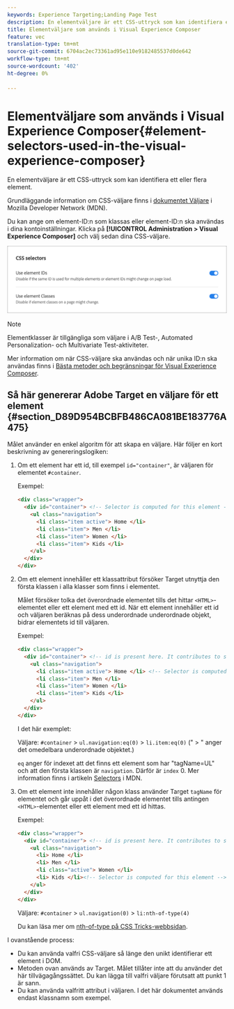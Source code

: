 ```yaml
---
keywords: Experience Targeting;Landing Page Test
description: En elementväljare är ett CSS-uttryck som kan identifiera ett eller flera element.
title: Elementväljare som används i Visual Experience Composer
feature: vec
translation-type: tm+mt
source-git-commit: 6704ac2ec73361ad95e110e9182485537d0de642
workflow-type: tm+mt
source-wordcount: '402'
ht-degree: 0%

---
```



# Elementväljare som används i Visual Experience Composer{#element-selectors-used-in-the-visual-experience-composer}

En elementväljare är ett CSS-uttryck som kan identifiera ett eller flera element.

Grundläggande information om CSS-väljare finns i [dokumentet Väljare](https://developer.mozilla.org/en-US/docs/Web/Guide/CSS/Getting_started/Selectors) i Mozilla Developer Network (MDN).

Du kan ange om element-ID:n som klassas eller element-ID:n ska användas i dina kontoinställningar. Klicka på **[!UICONTROL Administration > Visual Experience Composer]** och välj sedan dina CSS-väljare.

![](assets/css_selectors.png)

>[!NOTE]
>
>Elementklasser är tillgängliga som väljare i A/B Test-, Automated Personalization- och Multivariate Test-aktiviteter.

Mer information om när CSS-väljare ska användas och när unika ID:n ska användas finns i [Bästa metoder och begränsningar för Visual Experience Composer](/help/c-experiences/c-visual-experience-composer/experience-composer-best-practices.md#concept_E284B3F704C04406B174D9050A2528A6).

## Så här genererar Adobe Target en väljare för ett element {#section_D89D954BCBFB486CA081BE183776A475}

Målet använder en enkel algoritm för att skapa en väljare. Här följer en kort beskrivning av genereringslogiken:

1. Om ett element har ett id, till exempel `id="container"`, är väljaren för elementet `#container`.

   Exempel:

   ```html
   <div class="wrapper">
     <div id="container"> <!-- Selector is computed for this element -->
       <ul class="navigation">
         <li class="item active"> Home </li>
         <li class="item"> Men </li>
         <li class="item"> Women </li>
         <li class="item"> Kids </li>
       </ul>
     </div>
   </div>
   ```

1. Om ett element innehåller ett klassattribut försöker Target utnyttja den första klassen i alla klasser som finns i elementet.

   Målet försöker tolka det överordnade elementet tills det hittar `<HTML>`-elementet eller ett element med ett id. När ett element innehåller ett id och väljaren beräknas på dess underordnade underordnade objekt, bidrar elementets id till väljaren.

   Exempel:

   ```html
   <div class="wrapper">
     <div id="container"> <!-- id is present here. It contributes to selector -->
       <ul class="navigation">
         <li class="item active"> Home </li> <!-- Selector is computed for this element -->
         <li class="item"> Men </li>
         <li class="item"> Women </li>
         <li class="item"> Kids </li>
       </ul>
     </div>
   </div>
   ```

   I det här exemplet:

   Väljare: `#container` > `ul.navigation:eq(0)` > `li.item:eq(0)` (&quot; > &quot; anger det omedelbara underordnade objektet.)

   `eq` anger för indexet att det finns ett element som har &quot;tagName=UL&quot; och att den första klassen är  `navigation`. Därför är `index` 0. Mer information finns i artikeln [Selectors](https://developer.mozilla.org/en-US/docs/Web/Guide/CSS/Getting_started/Selectors) i MDN.

1. Om ett element inte innehåller någon klass använder Target `tagName` för elementet och går uppåt i det överordnade elementet tills antingen `<HTML>`-elementet eller ett element med ett id hittas.

   Exempel:

   ```html
   <div class="wrapper">
     <div id="container"> <!-- id is present here. It contributes to selector -->
       <ul class="navigation">
         <li> Home </li>
         <li> Men </li>
         <li class="active"> Women </li>
         <li> Kids </li><!-- Selector is computed for this element -->
       </ul>
     </div>
   </div>
   ```

   Väljare: `#container` > `ul.navigation(0)` > `li:nth-of-type(4)`

   Du kan läsa mer om [nth-of-type på CSS Tricks-webbsidan](https://css-tricks.com/almanac/selectors/n/nth-of-type/).

I ovanstående process:

* Du kan använda valfri CSS-väljare så länge den unikt identifierar ett element i DOM.
* Metoden ovan används av Target. Målet tillåter inte att du använder det här tillvägagångssättet. Du kan lägga till valfri väljare förutsatt att punkt 1 är sann.
* Du kan använda valfritt attribut i väljaren. I det här dokumentet används endast klassnamn som exempel.

